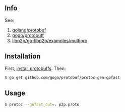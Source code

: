 ## Info
See:
1. [golang/protobuf](https://github.com/golang/protobuf)
2. [gogo/protobutf](https://github.com/gogo/protobuf)
3. [libp2p/go-libp2p/examples/multipro](https://github.com/libp2p/go-libp2p/tree/91fec896549430b7d93a82368b3bcd1ab71320a3/examples/multipro)

## Installation
First, [install protobuffs](https://github.com/golang/protobuf). Then:

```bash
$ go get github.com/gogo/protobuf/protoc-gen-gofast
```

## Usage
```bash
$ protoc --gofast_out=. p2p.proto
```